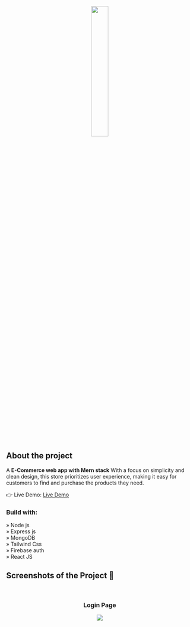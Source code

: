 <div align='center'><img style="width:30%" src='https://skybuybd.com/_next/static/media/logo.2d8160b9.svg'/></div>

<h2>About the project</h2>

<p>A <b>E-Commerce web app with Mern stack</b> With a focus on simplicity and clean design, this store prioritizes user experience, making it easy for customers to find and purchase the products they need.</p>



👉 Live Demo: <a href='#'>Live Demo</a>

<h3>Build with:</h3>

» Node js <br>
» Express js <br>
» MongoDB <br>
» Tailwind Css <br>
» Firebase auth <br>
» React JS

<h2>Screenshots of the Project 📸</h2>
<br>
<h3 align='center'>Login Page</h3>

<div align='center'>
<img src='https://firebasestorage.googleapis.com/v0/b/mern-e-commerce-405107.appspot.com/o/1700642216117Screenshot%202023-11-22%20143017.png?alt=media&token=a631c363-b8eb-4a1d-9071-a35d7f0f0d17'/>

</div>


